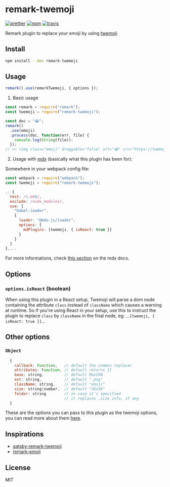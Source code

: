 # remark-twemoji

[![prettier][prettier-image]][prettier-url]
[![npm][npm-image]][npm-url]
[![travis][travis-image]][travis-url]

[prettier-image]: https://img.shields.io/badge/code_style-prettier-ff69b4.svg?style=flat-square
[prettier-url]: https://github.com/prettier/prettier
[npm-image]: https://img.shields.io/npm/v/remark-twemoji.svg
[npm-url]: https://npmjs.org/package/remark-twemoji
[travis-url]: https://travis-ci.org/madiodio/remark-twemoji
[travis-image]: https://img.shields.io/travis/madiodio/remark-twemoji/master.svg

Remark plugin to replace your emoji by using [twemoji](https://github.com/twitter/twemoji).

## Install

```bash
npm install --dev remark-twemoji
```

## Usage

```js
remark().use(remarkTwemoji, { options });
```

1.  Basic usage

```js
const remark = require("remark");
const twemoji = require("remark-twemoji");

const doc = "😂";
remark()
  .use(emoji)
  .process(doc, function(err, file) {
    console.log(String(file));
  });
// => <img class="emoji" draggable="false" alt="😂" src="https://twemoji.maxcdn.com/2/128x128/1f602.png" title="😂"/>
```

2.  Usage with [mdx](https://github.com/mdx-js/mdx) (basically what this plugin has been for):

Somewhere in your webpack config file:

```js
const webpack = require("webpack");
const twemoji = require("remark-twemoji");

...{
  test: /\.md$/,
  exclude: /node_modules/,
  use: [
    "babel-loader",
    {
      loader: "@mdx-js/loader",
      options: {
        mdPlugins: [twemoji, { isReact: true }]
      }
    }
  ]
},...
```

For more informations, check [this section](https://github.com/mdx-js/mdx#plugins) on the mdx docs.

## Options

### `options.isReact` (boolean)

When using this plugin in a React setup, Twemoji will parse a dom node containing the attribute `class` instead of `className` which causes a warning at runtime. So if you're using React in your setup, use this to instruct the plugin to replace `class` by `className` in the final node, eg: ...`[twemoji, { isReact: true }]`...

## Other options

### `Object`

```js
  {
    callback: Function,   // default the common replacer
    attributes: Function, // default returns {}
    base: string,         // default MaxCDN
    ext: string,          // default ".png"
    className: string,    // default "emoji"
    size: string|number,  // default "36x36"
    folder: string        // in case it's specified
                          // it replaces .size info, if any
  }
```

These are the options you can pass to this plugin as the twemoji options, you can read more about them [here](https://github.com/twitter/twemoji#object-as-parameter).

## Inspirations

* [gatsby-remark-twemoji](https://github.com/btnwtn/gatsby-remark-twemoji)
* [remark-emoji](https://github.com/rhysd/remark-emoji/)

## License

MIT

